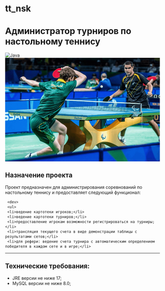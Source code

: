 # tt_nsk
<h1>Администратор турниров по настольному теннису</h1>

![Java](https://img.shields.io/badge/java-%23ED8B00.svg?style=for-the-badge&logo=java&logoColor=white)
<br>
![Gallery](https://github.com/Shuffle-code/tt_nsk/blob/SergeiAidinov-patch-1/Project_promo.gif)

<body>
<h2>Назначение проекта</h2>

Проект предназначен для администрирования соревнований по настольному теннису и предоставляет следующий функционал:


     <dev>
     <ul>
     <li>ведение картотеки игроков;</li>
     <li>ведение картотеки турниров;</li>
     <li>предоставление игрокам возможности регистрироваться на турниры;</li>
     <li>трансляция текущего счета в виде демонстрации таблицы с результатами сетов;</li>
     <li>для рефери: ведение счета турнира с автоматическим определением победителя в каждом сете и в игре;</li>
   </ul>
   <hr>
     </dev>
     <dev>
     <h2>Технические требования:</h2>

<ul>
     <li>JRE версии не ниже 17;</li>
     <li>MySQL версии не ниже 8.0;</li>
</ul>
     </dev>
     
 </body>






